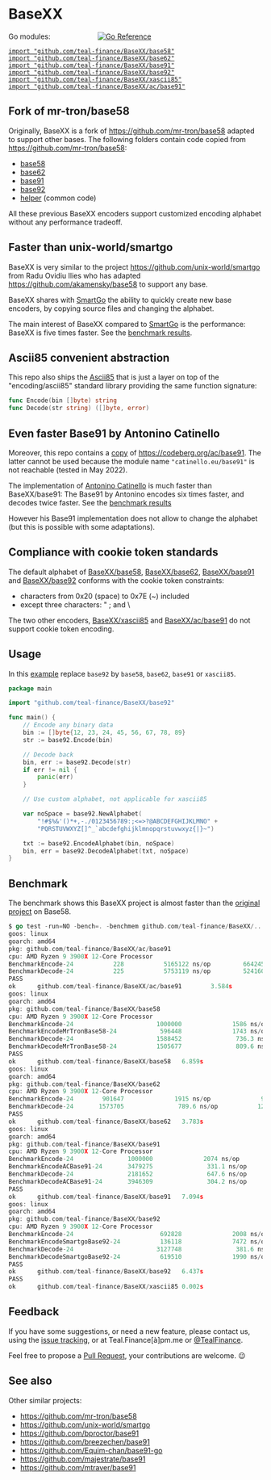 # BaseXX

Go modules: &emsp; &emsp; &emsp; &emsp; &emsp; [![Go Reference](https://pkg.go.dev/badge/github.com/teal-finance/BaseXX.svg "Go documentation for BaseXX")](https://pkg.go.dev/github.com/teal-finance/BaseXX)

[`import "github.com/teal-finance/BaseXX/base58"`](./base58/)  
[`import "github.com/teal-finance/BaseXX/base62"`](./base62/)  
[`import "github.com/teal-finance/BaseXX/base91"`](./base91/)  
[`import "github.com/teal-finance/BaseXX/base92"`](./base92/)  
[`import "github.com/teal-finance/BaseXX/xascii85"`](./xascii85/)  
[`import "github.com/teal-finance/BaseXX/ac/base91"`](./ac/base91/)

## Fork of mr-tron/base58

Originally, BaseXX is a fork of <https://github.com/mr-tron/base58>
adapted to support other bases. The following folders contain
code copied from <https://github.com/mr-tron/base58>:

- [base58](./base58/)
- [base62](./base62/)
- [base91](./base91/)
- [base92](./base92/)
- [helper](./helper/) (common code)

All these previous BaseXX encoders
support customized encoding alphabet
without any performance tradeoff.

## Faster than unix-world/smartgo

BaseXX is very similar to the project
<https://github.com/unix-world/smartgo>
from Radu Ovidiu Ilies who has adapted
<https://github.com/akamensky/base58>
to support any base.

BaseXX shares with [SmartGo](https://github.com/unix-world/smartgo)
the ability to quickly create new base encoders,
by copying source files and changing the alphabet.

The main interest of BaseXX compared to
[SmartGo](https://github.com/unix-world/smartgo)
is the performance: BaseXX is five times faster.
See the [benchmark results](#benchmark).

## Ascii85 convenient abstraction

This repo also ships the [Ascii85](./xascii85/)
that is just a layer on top of the "encoding/ascii85"
standard library providing the same function signature:

```go
func Encode(bin []byte) string
func Decode(str string) ([]byte, error)
```

## Even faster Base91 by Antonino Catinello

Moreover, this repo contains a
[copy](<https://github.com/teal-finance/BaseXX/ac/base91>)
of <https://codeberg.org/ac/base91>.
The latter cannot be used because the module name
`"catinello.eu/base91"` is not reachable (tested in May 2022).

The implementation of [Antonino Catinello](https://codeberg.org/ac)
is much faster than BaseXX/base91:
The Base91 by Antonino encodes six times faster,
and decodes twice faster.
See the [benchmark results](#benchmark)

However his Base91 implementation does not allow to change
the alphabet (but this is possible with some adaptations).

## Compliance with cookie token standards

The default alphabet of [BaseXX/base58](./base58/),
[BaseXX/base62](./base62/), [BaseXX/base91](./base91/)
and [BaseXX/base92](./base92/) conforms with the
cookie token constraints:

- characters from 0x20 (space) to 0x7E (~) included
- except three characters: " ; and \

The two other encoders, [BaseXX/xascii85](./xascii85/)
and [BaseXX/ac/base91](./ac/base91/) do not support
cookie token encoding.

## Usage

In this [example](./example/base92.go)
replace `base92` by `base58`, `base62`,
`base91` or `xascii85`.

```go
package main

import "github.com/teal-finance/BaseXX/base92"

func main() {
    // Encode any binary data
    bin := []byte{12, 23, 24, 45, 56, 67, 78, 89}
    str := base92.Encode(bin)

    // Decode back
    bin, err := base92.Decode(str)
    if err != nil {
        panic(err)
    }

    // Use custom alphabet, not applicable for xascii85

    var noSpace = base92.NewAlphabet(
        "!#$%&'()*+,-./0123456789:;<=>?@ABCDEFGHIJKLMNO" +
        "PQRSTUVWXYZ[]^_`abcdefghijklmnopqrstuvwxyz{|}~")

    txt := base92.EncodeAlphabet(bin, noSpace)
    bin, err = base92.DecodeAlphabet(txt, noSpace)
}
```

## Benchmark

The benchmark shows this BaseXX project is almost faster than the
[original project](https://github.com/mr-tron/base58)
on Base58.

```go
$ go test -run=NO -bench=. -benchmem github.com/teal-finance/BaseXX/...
goos: linux
goarch: amd64
pkg: github.com/teal-finance/BaseXX/ac/base91
cpu: AMD Ryzen 9 3900X 12-Core Processor
BenchmarkEncode-24           228           5165122 ns/op         6642451 B/op         34 allocs/op
BenchmarkDecode-24           225           5753119 ns/op         5241609 B/op         33 allocs/op
PASS
ok      github.com/teal-finance/BaseXX/ac/base91        3.584s
goos: linux
goarch: amd64
pkg: github.com/teal-finance/BaseXX/base58
cpu: AMD Ryzen 9 3900X 12-Core Processor
BenchmarkEncode-24                       1000000              1586 ns/op              96 B/op          2 allocs/op
BenchmarkEncodeMrTronBase58-24            596448              1743 ns/op              96 B/op          2 allocs/op
BenchmarkDecode-24                       1588452               736.3 ns/op           127 B/op          2 allocs/op
BenchmarkDecodeMrTronBase58-24           1505677               809.6 ns/op           127 B/op          2 allocs/op
PASS
ok      github.com/teal-finance/BaseXX/base58   6.859s
goos: linux
goarch: amd64
pkg: github.com/teal-finance/BaseXX/base62
cpu: AMD Ryzen 9 3900X 12-Core Processor
BenchmarkEncode-24        901647              1915 ns/op              96 B/op          2 allocs/op
BenchmarkDecode-24       1573705               789.6 ns/op           127 B/op          2 allocs/op
PASS
ok      github.com/teal-finance/BaseXX/base62   3.783s
goos: linux
goarch: amd64
pkg: github.com/teal-finance/BaseXX/base91
cpu: AMD Ryzen 9 3900X 12-Core Processor
BenchmarkEncode-24               1000000              2074 ns/op              96 B/op          2 allocs/op
BenchmarkEncodeACBase91-24       3479275               331.1 ns/op           120 B/op          4 allocs/op
BenchmarkDecode-24               2181652               647.6 ns/op           124 B/op          2 allocs/op
BenchmarkDecodeACBase91-24       3946309               304.2 ns/op            56 B/op          3 allocs/op
PASS
ok      github.com/teal-finance/BaseXX/base91   7.094s
goos: linux
goarch: amd64
pkg: github.com/teal-finance/BaseXX/base92
cpu: AMD Ryzen 9 3900X 12-Core Processor
BenchmarkEncode-24                        692828              2008 ns/op              96 B/op          2 allocs/op
BenchmarkEncodeSmartgoBase92-24           136118              7472 ns/op            1377 B/op         78 allocs/op
BenchmarkDecode-24                       3127748               381.6 ns/op           122 B/op          2 allocs/op
BenchmarkDecodeSmartgoBase92-24           619510              1990 ns/op             232 B/op          8 allocs/op
PASS
ok      github.com/teal-finance/BaseXX/base92   6.437s
PASS
ok      github.com/teal-finance/BaseXX/xascii85 0.002s
```

## Feedback

If you have some suggestions, or need a new feature,
please contact us, using the
[issue tracking](https://github.com/teal-finance/BaseXX/issues),
or at Teal.Finance[à]pm.me or
[@TealFinance](https://twitter.com/TealFinance).

Feel free to propose a
[Pull Request](https://github.com/teal-finance/BaseXX/pulls),
your contributions are welcome. :wink:

## See also

Other similar projects:

- <https://github.com/mr-tron/base58>
- <https://github.com/unix-world/smartgo>
- <https://github.com/bproctor/base91>
- <https://github.com/breezechen/base91>
- <https://github.com/Equim-chan/base91-go>
- <https://github.com/majestrate/base91>
- <https://github.com/mtraver/base91>
